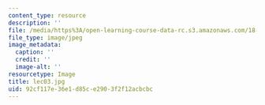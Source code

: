 ```yaml
---
content_type: resource
description: ''
file: /media/https%3A/open-learning-course-data-rc.s3.amazonaws.com/18-01sc-single-variable-calculus-fall-2010/92cf117e36e1d85ce2903f2f12acbcbc_lec03.jpg
file_type: image/jpeg
image_metadata:
  caption: ''
  credit: ''
  image-alt: ''
resourcetype: Image
title: lec03.jpg
uid: 92cf117e-36e1-d85c-e290-3f2f12acbcbc
---
```

